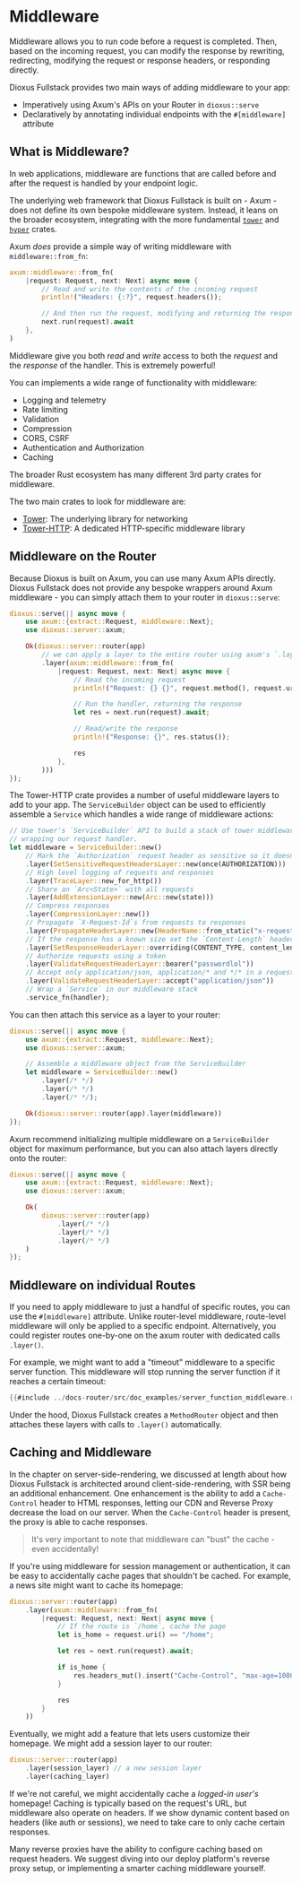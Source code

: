 # Middleware

Middleware allows you to run code before a request is completed. Then, based on the incoming request, you can modify the response by rewriting, redirecting, modifying the request or response headers, or responding directly.

Dioxus Fullstack provides two main ways of adding middleware to your app:

- Imperatively using Axum's APIs on your Router in `dioxus::serve`
- Declaratively by annotating individual endpoints with the `#[middleware]` attribute

## What is Middleware?

In web applications, middleware are functions that are called before and after the request is handled by your endpoint logic.

The underlying web framework that Dioxus Fullstack is built on - Axum - does not define its own bespoke middleware system. Instead, it leans on the broader ecosystem, integrating with the more fundamental [`tower`](https://github.com/tower-rs/tower) and [`hyper`](https://github.com/hyperium/hyper) crates.

Axum *does* provide a simple way of writing middleware with `middleware::from_fn`:

```rust
axum::middleware::from_fn(
    |request: Request, next: Next| async move {
        // Read and write the contents of the incoming request
        println!("Headers: {:?}", request.headers());

        // And then run the request, modifying and returning the response
        next.run(request).await
    },
)
```

Middleware give you both *read* and *write* access to both the *request* and the *response* of the handler. This is extremely powerful!

You can implements a wide range of functionality with middleware:

- Logging and telemetry
- Rate limiting
- Validation
- Compression
- CORS, CSRF
- Authentication and Authorization
- Caching

The broader Rust ecosystem has many different 3rd party crates for middleware.

The two main crates to look for middleware are:

- [Tower](https://docs.rs/tower/latest/tower/): The underlying library for networking
- [Tower-HTTP](https://github.com/tower-rs/tower-http): A dedicated HTTP-specific middleware library

## Middleware on the Router

Because Dioxus is built on Axum, you can use many Axum APIs directly. Dioxus Fullstack does not provide any bespoke wrappers around Axum middleware - you can simply attach them to your router in `dioxus::serve`:

```rust
dioxus::serve(|| async move {
    use axum::{extract::Request, middleware::Next};
    use dioxus::server::axum;

    Ok(dioxus::server::router(app)
        // we can apply a layer to the entire router using axum's `.layer` method
        .layer(axum::middleware::from_fn(
            |request: Request, next: Next| async move {
                // Read the incoming request
                println!("Request: {} {}", request.method(), request.uri().path());

                // Run the handler, returning the response
                let res = next.run(request).await;

                // Read/write the response
                println!("Response: {}", res.status());

                res
            },
        )))
});
```

The Tower-HTTP crate provides a number of useful middleware layers to add to your app. The `ServiceBuilder` object can be used to efficiently assemble a `Service` which handles a wide range of middleware actions:

```rust
// Use tower's `ServiceBuilder` API to build a stack of tower middleware
// wrapping our request handler.
let middleware = ServiceBuilder::new()
    // Mark the `Authorization` request header as sensitive so it doesn't show in logs
    .layer(SetSensitiveRequestHeadersLayer::new(once(AUTHORIZATION)))
    // High level logging of requests and responses
    .layer(TraceLayer::new_for_http())
    // Share an `Arc<State>` with all requests
    .layer(AddExtensionLayer::new(Arc::new(state)))
    // Compress responses
    .layer(CompressionLayer::new())
    // Propagate `X-Request-Id`s from requests to responses
    .layer(PropagateHeaderLayer::new(HeaderName::from_static("x-request-id")))
    // If the response has a known size set the `Content-Length` header
    .layer(SetResponseHeaderLayer::overriding(CONTENT_TYPE, content_length_from_response))
    // Authorize requests using a token
    .layer(ValidateRequestHeaderLayer::bearer("passwordlol"))
    // Accept only application/json, application/* and */* in a request's ACCEPT header
    .layer(ValidateRequestHeaderLayer::accept("application/json"))
    // Wrap a `Service` in our middleware stack
    .service_fn(handler);
```

You can then attach this service as a layer to your router:

```rust
dioxus::serve(|| async move {
    use axum::{extract::Request, middleware::Next};
    use dioxus::server::axum;

    // Assemble a middleware object from the ServiceBuilder
    let middleware = ServiceBuilder::new()
        .layer(/* */)
        .layer(/* */)
        .layer(/* */);

    Ok(dioxus::server::router(app).layer(middleware))
});
```

Axum recommend initializing multiple middleware on a `ServiceBuilder` object for maximum performance, but you can also attach layers directly onto the router:


```rust
dioxus::serve(|| async move {
    use axum::{extract::Request, middleware::Next};
    use dioxus::server::axum;

    Ok(
        dioxus::server::router(app)
            .layer(/* */)
            .layer(/* */)
            .layer(/* */)
    )
});
```


## Middleware on individual Routes

If you need to apply middleware to just a handful of specific routes, you can use the `#[middleware]` attribute. Unlike router-level middleware, route-level middleware will only be applied to a specific endpoint. Alternatively, you could register routes one-by-one on the axum router with dedicated calls `.layer()`.

For example, we might want to add a "timeout" middleware to a specific server function. This middleware will stop running the server function if it reaches a certain timeout:

```rust
{{#include ../docs-router/src/doc_examples/server_function_middleware.rs:server_function_middleware}}
```

Under the hood, Dioxus Fullstack creates a `MethodRouter` object and then attaches these layers with calls to `.layer()` automatically.

## Caching and Middleware

In the chapter on server-side-rendering, we discussed at length about how Dioxus Fullstack is architected around client-side-rendering, with SSR being an additional enhancement. One enhancement is the ability to add a `Cache-Control` header to HTML responses, letting our CDN and Reverse Proxy decrease the load on our server. When the `Cache-Control` header is present, the proxy is able to cache responses.

> It's very important to note that middleware can "bust" the cache - even accidentally!

If you're using middleware for session management or authentication, it can be easy to accidentally cache pages that shouldn't be cached. For example, a news site might want to cache its homepage:

```rust
dioxus::server::router(app)
    .layer(axum::middleware::from_fn(
        |request: Request, next: Next| async move {
            // If the route is `/home`, cache the page
            let is_home = request.uri() == "/home";

            let res = next.run(request).await;

            if is_home {
                res.headers_mut().insert("Cache-Control", "max-age=10800")
            }

            res
        }
    ))
```

Eventually, we might add a feature that lets users customize their homepage. We might add a session layer to our router:

```rust
dioxus::server::router(app)
    .layer(session_layer) // a new session layer
    .layer(caching_layer)
```

If we're not careful, we might accidentally cache a *logged-in user's* homepage! Caching is typically based on the request's URL, but middleware also operate on headers. If we show dynamic content based on headers (like auth or sessions), we need to take care to only cache certain responses.

Many reverse proxies have the ability to configure caching based on request headers. We suggest diving into our deploy platform's reverse proxy setup, or implementing a smarter caching middleware yourself.
